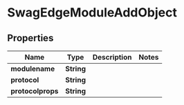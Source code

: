 
# SwagEdgeModuleAddObject

## Properties
Name | Type | Description | Notes
------------ | ------------- | ------------- | -------------
**modulename** | **String** |  | 
**protocol** | **String** |  | 
**protocolprops** | **String** |  | 




